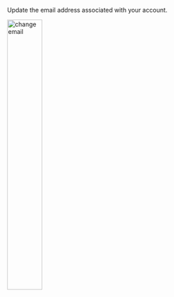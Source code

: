 Update the email address associated with your account.

<p><img src="/static/images/account/change-email.jpg" alt="change email" style="width: 40%;"></p>